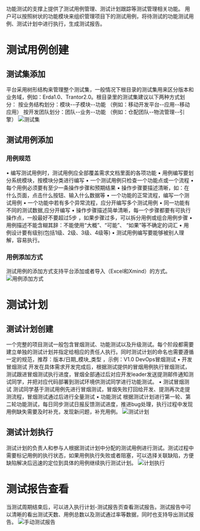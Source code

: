 功能测试的支撑上提供了测试用例管理、测试计划跟踪等测试管理相关功能。 用户可以按照树状的功能模块来组织管理项目下的测试用例，将待测试的功能测试用例、测试计划中进行执行，生成测试报告。
# 测试用例创建
## 测试集添加
平台采用树形结构来管理整个测试集，一般情况下根目录的测试集用来区分版本和业务域，例如：Erda1.0、Trantor2.0。根目录里的测试集建议以下两种方式划分：
按业务结构划分：模块--子模块--功能 （例如：移动开发平台--应用--移动应用）
按开发团队划分：团队--业务--功能 （例如：仓配团队--物流管理--引擎）
![测试集](http://terminus-paas.oss-cn-hangzhou.aliyuncs.com/paas-doc/2021/08/18/3283f11a-fcd7-4f5b-aae4-02b27149d4dd.png)
## 测试用例添加
### 用例规范
• 编写测试用例时，测试用例应全部覆盖需求文档里面的各项功能
• 用例编写要划分系统模块，按模块分类进行编写
• 一个测试用例只检查一个功能点或一个流程
• 每个用例必须要有至少一条操作步骤和预期结果
• 操作步骤要描述清晰，如：在什么页面，点击什么按钮、输入什么数据等
• 一个功能的正常流程，编写一个测试用例
• 一个功能中若有多个异常流程，应分开编写多个测试用例
• 同一功能有不同的测试数据,应分开编写
• 操作步骤描述简单清晰，每一个步骤都要有可执行操作点，一般最好不要超过5步 ，如果步骤过多，可以拆分用例或组合用例步骤
• 用例描述不能含糊其辞：不能使用“大概”、“可能”、 “如果”等不确定的词汇
• 用例设计要有级别(包括1级、2级、3级、4级等)
• 测试用例编写要能够被别人理解，容易执行。
### 用例添加方式
测试用例的添加方式支持平台添加或者导入（Excel和Xmind）的方式。
![用例添加方式](http://terminus-paas.oss-cn-hangzhou.aliyuncs.com/paas-doc/2021/08/18/465e2e69-0d44-4a98-a9f0-1b781fb482da.png)
# 测试计划
## 测试计划创建
一个完整的项目测试一般包含冒烟测试、功能测试以及升级测试。每个阶段都需要建立单独的测试计划并指定给相应的责任人执行。同时测试计划的命名也需要遵循一定的规范，推荐：版本/日期_模块_类型 ，示例：V1.0 DevOps冒烟测试
• 开发冒烟测试
开发在具体需求开发完成后，根据测试提供的冒烟用例执行冒烟测试，测试跟进冒烟测试执行进度，冒烟全部通过后对应开发leader发送提测邮件通知测试同学，并把对应代码部署到测试环境供测试同学进行功能测试。
• 测试冒烟测试
测试同学基于测试用例先进行冒烟测试，冒烟失败打回给开发、提测再次走提测流程，冒烟测试通过后进行全量测试
• 功能测试
根据测试计划进行第一轮、第二轮功能测试，每日同步测试日报反馈测试进度，推进bug处理，执行过程中发现用例缺失需要及时补充，发现新问题，补充用例。
![测试计划](http://terminus-paas.oss-cn-hangzhou.aliyuncs.com/paas-doc/2021/08/18/91aeb5a2-6a7b-4422-b854-40373ecce4d0.png)
## 测试计划执行
测试计划的负责人和参与人根据测试计划中分配的测试用例进行测试。测试过程中需要标记用例的执行状态，如果用例执行失败或者阻塞，可以选择关联缺陷，方便缺陷解决后迅速的定位到具体的用例继续执行测试计划。
![计划执行](http://terminus-paas.oss-cn-hangzhou.aliyuncs.com/paas-doc/2021/08/18/757ee899-2e6f-407e-a983-1cbec6dc905b.png)
# 测试报告查看
当测试周期结束后，可以进入执行计划-测试报告页查看测试报告。测试报告中可以清晰的看出测试天数、用例总数以及测试通过率等数据，同时也支持导出测试报告。
![手动测试报告](http://terminus-paas.oss-cn-hangzhou.aliyuncs.com/paas-doc/2021/08/18/c2752987-29df-444e-9435-7fa515155b09.png)